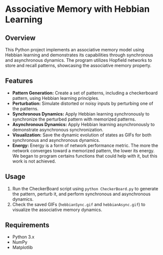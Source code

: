# Associative Memory with Hebbian Learning

## Overview

This Python project implements an associative memory model using Hebbian learning and demonstrates its capabilities through synchronous and asynchronous dynamics. The program utilizes Hopfield networks to store and recall patterns, showcasing the associative memory property.

## Features

- **Pattern Generation:** Create a set of patterns, including a checkerboard pattern, using Hebbian learning principles.
- **Perturbation:** Simulate distorted or noisy inputs by perturbing one of the patterns.
- **Synchronous Dynamics:** Apply Hebbian learning synchronously to synchronize the perturbed pattern with memorized patterns.
- **Asynchronous Dynamics:** Apply Hebbian learning asynchronously to demonstrate asynchronous synchronization.
- **Visualization:** Save the dynamic evolution of states as GIFs for both synchronous and asynchronous dynamics.
- **Energy:** Energy is a form of network performance metric. The more the network converges toward a memorized pattern, the lower its energy. We began to program certains functions that could help with it, but this work is not achieved.

## Usage

1. Run the CheckerBoard script using `python CheckerBoard.py` to generate the pattern, perturb it, and perform synchronous and asynchronous dynamics.
2. Check the saved GIFs (`hebbianSync.gif` and `hebbianAsync.gif`) to visualize the associative memory dynamics.

## Requirements

- Python 3.x
- NumPy
- Matplotlib
